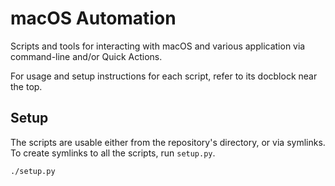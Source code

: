 # macOS Automation

Scripts and tools for interacting with macOS and various application via
command-line and/or Quick Actions.

For usage and setup instructions for each script, refer to its docblock near
the top.

## Setup

The scripts are usable either from the repository's directory, or via symlinks.
To create symlinks to all the scripts, run `setup.py`.

```console
./setup.py
```
